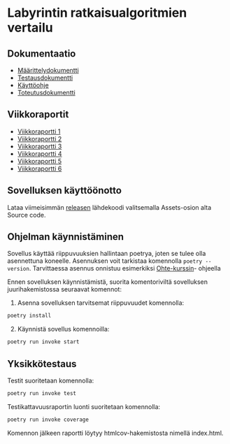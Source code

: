 # Labyrintin ratkaisualgoritmien vertailu

## Dokumentaatio
- [Määrittelydokumentti](https://github.com/JanneKarki/Algoritmien-vertailu-sovellus/blob/master/dokumentaatio/maarittelydokumentti.md)
- [Testausdokumentti](https://github.com/JanneKarki/Algoritmien-vertailu-sovellus/blob/master/dokumentaatio/testausdokumentti.md)
- [Käyttöohje](https://github.com/JanneKarki/Algoritmien-vertailu-sovellus/blob/master/dokumentaatio/kayttoohje.md)
- [Toteutusdokumentti](https://github.com/JanneKarki/Algoritmien-vertailu-sovellus/blob/master/dokumentaatio/toteutusdokumentti.md)
## Viikkoraportit

- [Viikkoraportti 1](https://github.com/JanneKarki/Algoritmien-vertailu-sovellus/blob/master/dokumentaatio/Viikkoraportti_1.md)
- [Viikkoraportti 2](https://github.com/JanneKarki/Algoritmien-vertailu-sovellus/blob/master/dokumentaatio/Viikkoraportti_2.md)
- [Viikkoraportti 3](https://github.com/JanneKarki/Algoritmien-vertailu-sovellus/blob/master/dokumentaatio/Viikkoraportti_3.md)
- [Viikkoraportti 4](https://github.com/JanneKarki/Algoritmien-vertailu-sovellus/blob/master/dokumentaatio/Viikkoraportti_4.md)
- [Viikkoraportti 5](https://github.com/JanneKarki/Algoritmien-vertailu-sovellus/blob/master/dokumentaatio/Viikkoraportti_5.md)
- [Viikkoraportti 6](https://github.com/JanneKarki/Algoritmien-vertailu-sovellus/blob/master/dokumentaatio/Viikkoraportti_6.md)


## Sovelluksen käyttöönotto

Lataa viimeisimmän [releasen](https://github.com/JanneKarki/Algoritmien-vertailu-sovellus/releases/tag/Lopullinen_versio) lähdekoodi valitsemalla Assets-osion alta Source code.


## Ohjelman käynnistäminen

Sovellus käyttää riippuvuuksien hallintaan poetrya, joten se tulee olla asennettuna koneelle. Asennuksen voit tarkistaa komennolla `poetry --version`. Tarvittaessa asennus onnistuu esimerkiksi [Ohte-kurssin](https://ohjelmistotekniikka-hy.github.io/python/viikko2#asennus)- ohjeella 

Ennen sovelluksen käynnistämistä, suorita komentoriviltä sovelluksen juurihakemistossa seuraavat komennot:

1. Asenna sovelluksen tarvitsemat riippuvuudet komennolla:
```bash
poetry install
```

2. Käynnistä sovellus komennoilla:

```bash
poetry run invoke start
```

## Yksikkötestaus

Testit suoritetaan komennolla:

```bash
poetry run invoke test
```
Testikattavuusraportin luonti suoritetaan komennolla:

 ```bash
poetry run invoke coverage
```
Komennon jälkeen raportti löytyy htmlcov-hakemistosta nimellä index.html.

